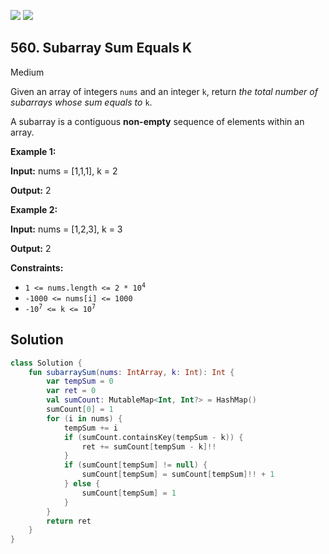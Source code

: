 [![](https://img.shields.io/github/stars/javadev/LeetCode-in-All?label=Stars&style=flat-square)](https://github.com/javadev/LeetCode-in-All)
[![](https://img.shields.io/github/forks/javadev/LeetCode-in-All?label=Fork%20me%20on%20GitHub%20&style=flat-square)](https://github.com/javadev/LeetCode-in-All/fork)

## 560\. Subarray Sum Equals K

Medium

Given an array of integers `nums` and an integer `k`, return _the total number of subarrays whose sum equals to_ `k`.

A subarray is a contiguous **non-empty** sequence of elements within an array.

**Example 1:**

**Input:** nums = [1,1,1], k = 2

**Output:** 2

**Example 2:**

**Input:** nums = [1,2,3], k = 3

**Output:** 2

**Constraints:**

*   <code>1 <= nums.length <= 2 * 10<sup>4</sup></code>
*   `-1000 <= nums[i] <= 1000`
*   <code>-10<sup>7</sup> <= k <= 10<sup>7</sup></code>

## Solution

```kotlin
class Solution {
    fun subarraySum(nums: IntArray, k: Int): Int {
        var tempSum = 0
        var ret = 0
        val sumCount: MutableMap<Int, Int?> = HashMap()
        sumCount[0] = 1
        for (i in nums) {
            tempSum += i
            if (sumCount.containsKey(tempSum - k)) {
                ret += sumCount[tempSum - k]!!
            }
            if (sumCount[tempSum] != null) {
                sumCount[tempSum] = sumCount[tempSum]!! + 1
            } else {
                sumCount[tempSum] = 1
            }
        }
        return ret
    }
}
```